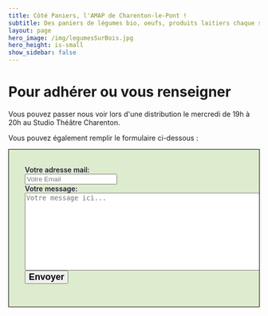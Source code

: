```yaml
---
title: Côté Paniers, l'AMAP de Charenton-le-Pont !
subtitle: Des paniers de légumes bio, oeufs, produits laitiers chaque semaine...
layout: page
hero_image: /img/legumesSurBois.jpg
hero_height: is-small
show_sidebar: false
---
```


# Pour adhérer ou vous renseigner

Vous pouvez passer nous voir lors d'une distribution le mercredi de 19h à 20h au Studio Théâtre Charenton.

Vous pouvez également remplir le formulaire ci-dessous :

<div style="border: 1px solid #000000; background: #DDECCE; padding: 2rem; color: #281D3A; overflow: hidden; font-weight: 600">

<form action="https://formspree.io/mwkvakwz" method="POST">
  <label>
    Votre adresse mail:<br>
    <input type="text" name="_replyto" placeholder="Votre Email" required><br>
  </label>
  <label>
    Votre message:<br>
    <textarea name="message" rows="10" cols="60" placeholder="Votre message ici..." required></textarea><br>
  </label>
  <button type="submit" style="font-size: 18px; font-weight: 600;">Envoyer</button>
</form>


</div>


